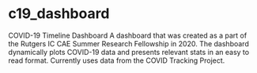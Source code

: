 # c19_dashboard
COVID-19 Timeline Dashboard
A dashboard that was created as a part of the Rutgers IC CAE Summer Research Fellowship in 2020. 
The dashboard dynamically plots COVID-19 data and presents relevant stats in an easy to read format. 
Currently uses data from the COVID Tracking Project.
